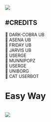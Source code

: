 

<img src="https://telegra.ph/file/0f976cf49ba7961a16fb5.jpg">

<h2>#CREDITS</H2>🔷 DARK-COBRA UB<br>🔷 ASENA UB<br>
  🔷 FRIDAY UB<br>
  🔷 JARVIS UB<br>
  🔷 USERGE<br>
  🔷 MUNNIPOPZ<br>
  🔷 USERGE<br>
  🔷 UNIBORG<br>
  🔷 CAT USERBOT
</H3>


<h1>Easy Way</h1><br>
<a href="https://dashboard.heroku.com/new?template=https://github.com/prothinkergang/Phantomuserbot"><img src="https://www.herokucdn.com/deploy/button.svg"></a>

